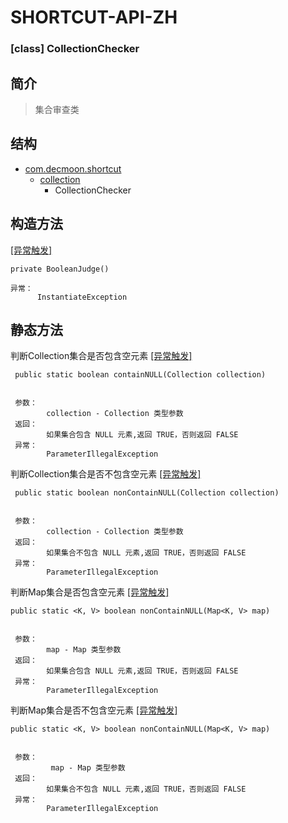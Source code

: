 # SHORTCUT-API-ZH

### [class] CollectionChecker


简介
-
> 集合审查类

结构
-
+ [com.decmoon.shortcut](API-zh.md)
    + [collection](package-collection-zh.md)
        + CollectionChecker
        
构造方法
-
[[异常触发]](exception-InstantiateException-zh.md)
````
private BooleanJudge()

异常：
      InstantiateException
````

静态方法
-
判断Collection集合是否包含空元素 [[异常触发]](exception-ParameterIllegalException-zh.md)
```` 
 public static boolean containNULL(Collection collection) 
 
 
 参数：
        collection - Collection 类型参数
 返回：
        如果集合包含 NULL 元素,返回 TRUE，否则返回 FALSE
 异常：
        ParameterIllegalException
````

判断Collection集合是否不包含空元素 [[异常触发]](exception-ParameterIllegalException-zh.md)
```` 
 public static boolean nonContainNULL(Collection collection) 
 
 
 参数：
        collection - Collection 类型参数
 返回：
        如果集合不包含 NULL 元素,返回 TRUE，否则返回 FALSE
 异常：
        ParameterIllegalException
````

判断Map集合是否包含空元素 [[异常触发]](exception-ParameterIllegalException-zh.md)
```` 
public static <K, V> boolean nonContainNULL(Map<K, V> map)
 
 
 参数：
        map - Map 类型参数
 返回：
        如果集合包含 NULL 元素,返回 TRUE，否则返回 FALSE
 异常：
        ParameterIllegalException
````

判断Map集合是否不包含空元素 [[异常触发]](exception-ParameterIllegalException-zh.md)
```` 
public static <K, V> boolean nonContainNULL(Map<K, V> map)
 
 
 参数：
         map - Map 类型参数
 返回：
        如果集合不包含 NULL 元素,返回 TRUE，否则返回 FALSE
 异常：
        ParameterIllegalException
````